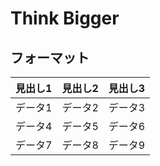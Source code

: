 # Think Bigger

## フォーマット
| 見出し1 | 見出し2 | 見出し3 |
|---------|---------|---------|
| データ1 | データ2 | データ3 |
| データ4 | データ5 | データ6 |
| データ7 | データ8 | データ9 |

##